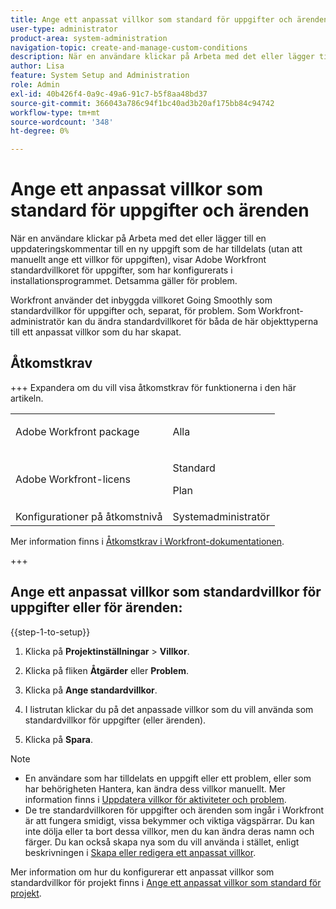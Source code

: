 ```yaml
---
title: Ange ett anpassat villkor som standard för uppgifter och ärenden
user-type: administrator
product-area: system-administration
navigation-topic: create-and-manage-custom-conditions
description: När en användare klickar på Arbeta med det eller lägger till en uppdateringskommentar till en ny uppgift som de har tilldelats (utan att manuellt ange ett villkor för uppgiften), visar Adobe Workfront standardvillkoret för uppgifter, som har konfigurerats i installationsprogrammet. Detsamma gäller för problem.
author: Lisa
feature: System Setup and Administration
role: Admin
exl-id: 40b426f4-0a9c-49a6-91c7-b5f8aa48bd37
source-git-commit: 366043a786c94f1bc40ad3b20af175bb84c94742
workflow-type: tm+mt
source-wordcount: '348'
ht-degree: 0%

---
```


# Ange ett anpassat villkor som standard för uppgifter och ärenden

När en användare klickar på Arbeta med det eller lägger till en uppdateringskommentar till en ny uppgift som de har tilldelats (utan att manuellt ange ett villkor för uppgiften), visar Adobe Workfront standardvillkoret för uppgifter, som har konfigurerats i installationsprogrammet. Detsamma gäller för problem.

Workfront använder det inbyggda villkoret Going Smoothly som standardvillkor för uppgifter och, separat, för problem. Som Workfront-administratör kan du ändra standardvillkoret för båda de här objekttyperna till ett anpassat villkor som du har skapat.

## Åtkomstkrav

+++ Expandera om du vill visa åtkomstkrav för funktionerna i den här artikeln.

<table style="table-layout:auto"> 
 <col> 
 <col> 
 <tbody> 
  <tr> 
   <td>Adobe Workfront package</td> 
   <td><p>Alla</p></td> 
  </tr> 
  <tr> 
   <td>Adobe Workfront-licens</td> 
   <td><p>Standard</p>
       <p>Plan</p></td>
  </tr> 
  <tr> 
   <td>Konfigurationer på åtkomstnivå</td> 
   <td>Systemadministratör</td> 
  </tr> 
 </tbody> 
</table>

Mer information finns i [Åtkomstkrav i Workfront-dokumentationen](/help/quicksilver/administration-and-setup/add-users/access-levels-and-object-permissions/access-level-requirements-in-documentation.md).

+++

## Ange ett anpassat villkor som standardvillkor för uppgifter eller för ärenden:

{{step-1-to-setup}}

1. Klicka på **Projektinställningar** > **Villkor**.

1. Klicka på fliken **Åtgärder** eller **Problem**.

1. Klicka på **Ange standardvillkor**.
1. I listrutan klickar du på det anpassade villkor som du vill använda som standardvillkor för uppgifter (eller ärenden).
1. Klicka på **Spara**.

>[!NOTE]
>
>* En användare som har tilldelats en uppgift eller ett problem, eller som har behörigheten Hantera, kan ändra dess villkor manuellt. Mer information finns i [Uppdatera villkor för aktiviteter och problem](../../../manage-work/projects/updating-work-in-a-project/update-condition-for-tasks-and-issues.md).
>* De tre standardvillkoren för uppgifter och ärenden som ingår i Workfront är att fungera smidigt, vissa bekymmer och viktiga vägspärrar. Du kan inte dölja eller ta bort dessa villkor, men du kan ändra deras namn och färger. Du kan också skapa nya som du vill använda i stället, enligt beskrivningen i [Skapa eller redigera ett anpassat villkor](../../../administration-and-setup/customize-workfront/create-manage-custom-conditions/create-edit-custom-conditions.md).

Mer information om hur du konfigurerar ett anpassat villkor som standardvillkor för projekt finns i [Ange ett anpassat villkor som standard för projekt](../../../administration-and-setup/customize-workfront/create-manage-custom-conditions/set-custom-condition-default-projects.md).
